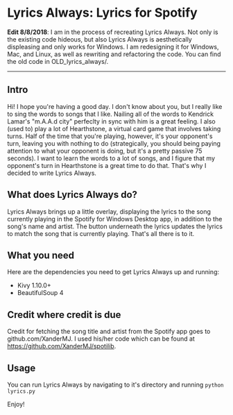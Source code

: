 # Lyrics Always: Lyrics for Spotify

__Edit 8/8/2018__: I am in the process of recreating Lyrics Always. Not only is the existing code hideous, but also Lyrics Always is aesthetically displeasing and only works for Windows. I am redesigning it for Windows, Mac, and Linux, as well as rewriting and refactoring the code. You can find the old code in OLD\_lyrics\_always/.

---

## Intro
Hi! I hope you're having a good day. I don't know about you, but I really like to
sing the words to songs that I like. Nailing all of the words to Kendrick Lamar's "m.A.A.d city"
perfeclty in sync with him is a great feeling. I also (used to) play a lot of Hearthstone, a virtual card game
that involves taking turns. Half of the time that you're playing, however, it's your opponent's turn, leaving you
with nothing to do (strategically, you should being paying attention to what your opponent is doing, but it's a pretty passive
75 seconds). I want to learn the words to a lot of songs, and I figure that my opponent's turn in Hearthstone
is a great time to do that. That's why I decided to write Lyrics Always.

## What does Lyrics Always do?
Lyrics Always brings up a little overlay, displaying the lyrics to the song currently playing in the Spotify for Windows Desktop app, in addition
to the song's name and artist. The button underneath the lyrics updates the lyrics to match the song that is currently playing.
That's all there is to it.

## What you need
Here are the dependencies you need to get Lyrics Always up and running:

* Kivy 1.10.0+
* BeautifulSoup 4

## Credit where credit is due
Credit for fetching the song title and artist from the Spotify app goes to github.com/XanderMJ. I used his/her code which can be
found at https://github.com/XanderMJ/spotilib.

## Usage
You can run Lyrics Always by navigating to it's directory and running `python lyrics.py`

Enjoy!
